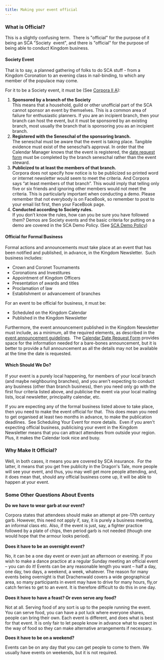 ```yaml
---
title: Making your event official
---
```

<h3>What is Official?</h3>
<p>This is a slightly confusing term.&nbsp; There is "official" for the purpose of it being an SCA "Society&nbsp; event", and there is "official" for the purpose of being able to conduct Kingdom business.<br /><a name="local"></a></p>
<h4>Society Event</h4>
<p>That is to say, a planned gathering of folks to do SCA stuff - from a Kingdom Coronation to an evening class in nail-binding, to which any member of the populace may come.</p>
<p>For it to be a Society event, it must be (See <a href="http://www.sca.org/docs/pdf/govdocs.pdf" target="_blank">Corpora II A</a>):</p>
<ol>
<li><strong>Sponsored by a branch of the Society</strong><br />This means that a household, guild or other unofficial part of the SCA cannot sponsor an event by themselves. This is a common area of failure for enthusiastic planners. If you are an incipient branch, then your branch can host the event, but it must be sponsored by an existing branch, most usually the branch that is sponsoring you as an incipient branch.</li>
<li><strong>Registered with the Seneschal of the sponsoring branch.</strong> <br />The seneschal must be aware that the event is taking place. Tangible evidence must exist of the seneschal’s approval. In order that the Calendar Manager knows that the event is registered, the <a href="{{ site.baseurl }} {% link events/calendar-add.html %}">date request form</a> must be completed by the branch seneschal rather than the event steward.</li>
<li><strong>Publicized to at least the members of that branch.</strong> <br />Corpora does not specify how notice is to be publicized so printed word or internet newsletter would seem to meet the criteria. And Corpora says “at least members of that branch”. This would imply that telling only five or six friends and ignoring other members would not meet the criteria. This is particularly important when conducting a demo. Please remember that not everybody is on FaceBook, so remember to post to your email list first, then your FaceBook page.</li>
<li><strong>Conducted according to Society rules.</strong> <br />If you don’t know the rules, how can you be sure you have followed them? Demos are Society events and the basic criteria for putting on a demo are covered in the SCA Demo Policy. (See <a href="http://www.sca.org/officers/chatelain/demopolicy.html" target="_blank">SCA Demo Policy</a>)</li>
</ol>
<p><a name="formal"></a></p>
<h4>Official for Formal Business</h4>
<p>Formal actions and announcements must take place at an event that has been notified and published, in advance, in the Kingdom Newsletter.&nbsp; Such business includes:</p>
<ul>
<li>Crown and Coronet Tournaments</li>
<li>Coronations and Investitures</li>
<li>Appointment of Kingdom Officers </li>
<li>Presentation of awards and titles</li>
<li>Proclamation of law</li>
<li>Establishment or advancement of branches</li>
</ul>
<p>For an event to be official for business, it must be:</p>
<ul>
<li>Scheduled on the Kingdom Calendar</li>
<li>Published in the Kingdom Newsletter</li>
</ul>
<p>Furthermore, the event announcement published in the Kingdom Newsletter must include, as a minimum, all the required elements, as described in the <a href="{{ site.baseurl }}{% link offices/chronicler/guidelines-event-announcement.md %}">event announcement guidelines</a>.&nbsp; The <a href="{{ site.baseurl }} {% link events/calendar-add.html %}">Calendar Date Request Form</a> provides space for the information needed for a bare-bones announcement, but it is better to provide a full announcement as all the details may not be available at the time the date is requested.</p>
<h4>Which Should We Do?</h4>
<p>If your event is a purely local happening, for members of your local branch (and maybe neighbouring branches), and you aren't expecting to conduct any business (other than branch business), then you need only go with the first four criteria listed above, and publicise the event via your local mailing lists, local newsletter, principality calendar, etc.</p>
<p>If you are expecting any of the formal business listed above to take place, then you need to make the event official for that.&nbsp; This does mean you need to get organised at least two months in advance, to make the publication deadlines.&nbsp; See Scheduling Your Event for more details.&nbsp; Even if you aren't expecting official business, publicising your event in the Kingdom Newsletter means that you can attract attendees from outside your region.&nbsp; Plus, it makes the Calendar look nice and busy.</p>
<h3>Why Make It Official?</h3>
<p>Well, in both cases, it means you are covered by SCA insurance.&nbsp; For the latter, it means that you get free publicity in the Dragon's Tale, more people will see your event, and thus, you may well get more people attending, and, it does mean that, should any official business come up, it will be able to happen at your event.</p>
<h3>Some Other Questions About Events</h3>
<p><strong>Do we have to wear garb at our event?</strong> </p>
<p>Corpora states that attendees should make an attempt at pre-17th century garb. However, this need not apply if, say, it is purely a business meeting, an informal class etc. Also, if the event is just, say, a fighter practice followed by a plate of chips, then period garb is not needed (though one would hope that the armour looks period). <br /> <strong><br />Does it have to be an overnight event?</strong> </p>
<p>No, it can be a one day event or even just an afternoon or evening. If you wish to make a dance practice at a regular Sunday meeting an official event – you can do it! Events can be any reasonable length you want – half a day, one day, two days, a weekend, a week, whatever.  The reason for many events being overnight is that Drachenwald covers a wide geographical area, so many participants in event may have to drive for many hours, fly,or catch ferries to get to an event. It is therefore difficult to do this in one day.   <br /><strong><br />Does it have to have a feast? Or even serve any food?</strong> </p>
<p>Not at all. Serving food of any sort is up to the people running the event. You can serve food, you can have a pot luck where everyone shares, people can bring their own. Each event is different, and does what is best for that event.  It is only fair to let people know in advance what to expect in the way of food so they can make alternative arrangements if necessary.</p>
<p><strong>Does it have to be on a weekend?</strong> </p>
<p>Events can be on any day that you can get people to come to them. We usually have events on weekends, but it is not required.</p>

